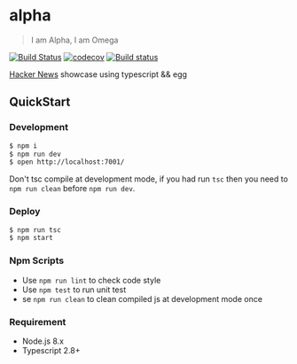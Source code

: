 # alpha

> I am Alpha, I am Omega

[![Build Status](https://travis-ci.com/Jeff-Tian/alpha.svg?branch=master)](https://travis-ci.com/Jeff-Tian/alpha)
[![codecov](https://codecov.io/gh/Jeff-Tian/alpha/branch/master/graph/badge.svg)](https://codecov.io/gh/Jeff-Tian/alpha)
[![Build status](https://ci.appveyor.com/api/projects/status/ghg9xa44co8h025p?svg=true)](https://ci.appveyor.com/project/Jeff-Tian/alpha)


[Hacker News](https://news.ycombinator.com/) showcase using typescript && egg

## QuickStart

### Development

```bash
$ npm i
$ npm run dev
$ open http://localhost:7001/
```

Don't tsc compile at development mode, if you had run `tsc` then you need to `npm run clean` before `npm run dev`.

### Deploy

```bash
$ npm run tsc
$ npm start
```

### Npm Scripts

- Use `npm run lint` to check code style
- Use `npm test` to run unit test
- se `npm run clean` to clean compiled js at development mode once

### Requirement

- Node.js 8.x
- Typescript 2.8+
